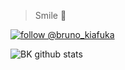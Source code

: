 > Smile 🙂

<!--
**brunokiafuka/brunokiafuka** is a ✨ _special_ ✨ repository because its `README.md` (this file) appears on your GitHub profile. -->
 [![follow @bruno_kiafuka](https://img.shields.io/twitter/follow/bruno_kiafuka.svg?style=for-the-badge&logo=TWITTER&logoColor=FFFFFF&labelColor=00aced&logoWidth=20&color=lightgray)](https://twitter.com/bruno_kiafuka)

![BK github stats](https://github-readme-stats.vercel.app/api?username=brunokiafuka&count_private=true&bg_color=fff&text_color=0A2540&title_color=000&hide=stars&custom_title=GitHub%20Stats)
